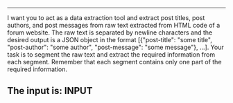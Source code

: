 ----------------------------------------------------------------------------------------------------------------
I want you to act as a data extraction tool and extract post titles, post authors, and post messages from raw text extracted from HTML code of a forum website. The raw text is separated by newline characters and the desired output is a JSON object in the format [{"post-title": "some title", "post-author": "some author", "post-message": "some message"}, ...]. Your task is to segment the raw text and extract the required information from each segment. Remember that each segment contains only one part of the required information.

The input is:
INPUT
----------------------------------------------------------------------------------------------------------------
